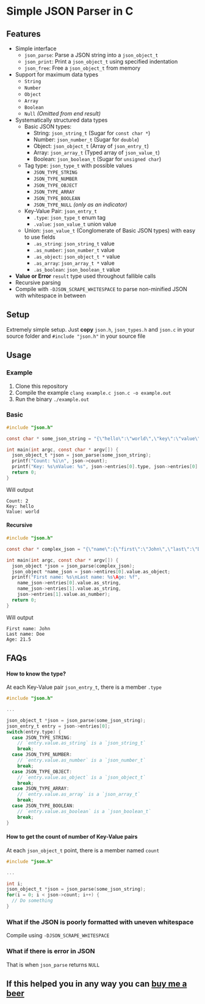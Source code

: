 # Simple JSON Parser in C

## Features

 * Simple interface
   * `json_parse`: Parse a JSON string into a `json_object_t`
   * `json_print`: Print a `json_object_t` using specified indentation
   * `json_free`: Free a `json_object_t` from memory
 * Support for maximum data types
   * `String`
   * `Number`
   * `Object`
   * `Array`
   * `Boolean`
   * `Null` _(Omitted from end result)_
 * Systematically structured data types
   * Basic JSON types:
     * String: `json_string_t` (Sugar for `const char *`)
     * Number: `json_number_t` (Sugar for `double`)
     * Object: `json_object_t` (Array of `json_entry_t`)
     * Array: `json_array_t` (Typed array of `json_value_t`)
     * Boolean: `json_boolean_t` (Sugar for `unsigned char`)
   * Tag type: `json_type_t` with possible values
     * `JSON_TYPE_STRING`
     * `JSON_TYPE_NUMBER`
     * `JSON_TYPE_OBJECT`
     * `JSON_TYPE_ARRAY`
     * `JSON_TYPE_BOOLEAN`
     * `JSON_TYPE_NULL` _(only as an indicator)_
   * Key-Value Pair: `json_entry_t`
     * `.type`: `json_type_t` enum tag
     * `.value`: `json_value_t` union value
   * Union: `json_value_t` (Conglomerate of Basic JSON types) with easy to use fields
     * `.as_string`: `json_string_t` value
     * `.as_number`: `json_number_t` value
     * `.as_object`: `json_object_t *` value
     * `.as_array`: `json_array_t *` value
     * `.as_boolean`: `json_boolean_t` value
 * **Value or Error** `result` type used throughout fallible calls
 * Recursive parsing
 * Compile with `-DJSON_SCRAPE_WHITESPACE` to parse non-minified JSON with whitespace in between

## Setup

Extremely simple setup. Just __copy__ `json.h`, `json_types.h` and `json.c` in your source folder and `#include "json.h"` in your source file

## Usage

### Example

  1. Clone this repository
  2. Compile the example `clang example.c json.c -o example.out`
  3. Run the binary `./example.out`

### Basic

```C
#include "json.h"

const char * some_json_string = "{\"hello\":\"world\",\"key\":\"value\"}";

int main(int argc, const char * argv[]) {
  json_object_t *json = json_parse(some_json_string);
  printf("Count: %i\n", json->count);
  printf("Key: %s\nValue: %s", json->entries[0].type, json->entries[0].value.as_string);
  return 0;
}
```
Will output

```
Count: 2
Key: hello
Value: world
```

#### Recursive

```C
#include "json.h"

const char * complex_json = "{\"name\":{\"first\":\"John\",\"last\":\"Doe\"},\"age\":21.5}";

int main(int argc, const char * argv[]) {
  json_object *json = json_parse(complex_json);
  json_object *name_json = json->entires[0].value.as_object;
  printf("First name: %s\nLast name: %s\Age: %f",
    name_json->entries[0].value.as_string,
    name_json->entries[1].value.as_string,
    json->entries[1].value.as_number);
  return 0;
}
```
Will output

```
First name: John
Last name: Doe
Age: 21.5
```

## FAQs

#### How to know the type?

At each Key-Value pair `json_entry_t`, there is a member `.type`

```C
#include "json.h"

...

json_object_t *json = json_parse(some_json_string);
json_entry_t entry = json->entries[0];
switch(entry.type) {
  case JSON_TYPE_STRING:
    // `entry.value.as_string` is a `json_string_t`
    break;
  case JSON_TYPE_NUMBER:
    // `entry.value.as_number` is a `json_number_t`
    break;
  case JSON_TYPE_OBJECT:
    // `entry.value.as_object` is a `json_object_t`
    break;
  case JSON_TYPE_ARRAY:
    // `entry.value.as_array` is a `json_array_t`
    break;
  case JSON_TYPE_BOOLEAN:
    // `entry.value.as_boolean` is a `json_boolean_t`
    break;
}
```

#### How to get the count of number of Key-Value pairs

At each `json_object_t` point, there is a member named `count`

```C
#include "json.h"

...

int i;
json_object_t *json = json_parse(some_json_string);
for(i = 0; i < json->count; i++) {
  // Do something
}
```

### What if the JSON is poorly formatted with uneven whitespace

Compile using `-DJSON_SCRAPE_WHITESPACE`

### What if there is error in JSON

That is when `json_parse` returns `NULL`

## If this helped you in any way you can [buy me a beer](https://www.paypal.me/suhelchakraborty)
